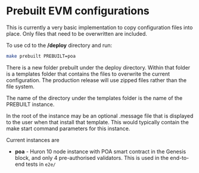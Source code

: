 # Prebuilt EVM configurations

This is currently a very basic implementation to copy configuration files into 
place. Only files that need to be overwritten are included. 

To use cd to the **/deploy** directory and run:
```bash
make prebuilt PREBUILT=poa
``` 

There is a new folder prebuilt under the deploy directory. Within that folder is 
a templates folder that contains the files to overwrite the current 
configuration. The production release will use zipped files rather than the file 
system.

The name of the directory under the templates folder is the name of the PREBUILT 
instance. 

In the root of the instance may be an optional .message file that is displayed 
to the user when that install that template. This would typically contain the 
make start command parameters for this instance. 

Current instances are

- **poa** -           Huron 10 node instance with POA smart contract in the 
                      Genesis block, and only 4 pre-authorised validators. This
                      is used in the end-to-end tests in `e2e/`
